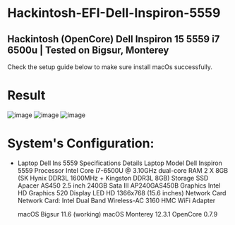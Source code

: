 # Hackintosh-EFI-Dell-Inspiron-5559
## Hackintosh (OpenCore) Dell Inspiron 15 5559 i7 6500u | Tested on Bigsur, Monterey
Check the setup guide below to make sure install macOs successfully.

# Result 
![image](https://user-images.githubusercontent.com/103339137/162856527-c54d0173-04eb-453b-88e8-1d5fdfbc561a.png)
![image](https://user-images.githubusercontent.com/103339137/162856449-2161f3ee-4539-444a-a217-6547cc70bfe5.png)
![image](https://user-images.githubusercontent.com/103339137/162856547-55255ed3-9688-410c-9a41-4ce66a482798.png)

# System's Configuration:

 - Laptop Dell Ins 5559
Specifications 	Details
Laptop Model 	Dell Inspiron 5559
Processor 	Intel Core i7-6500U @ 3.10GHz dual-core
RAM 	2 X 8GB (SK Hynix DDR3L 1600MHz + Kingston DDR3L 8GB)
Storage 	SSD Apacer AS450 2.5 inch 240GB Sata III AP240GAS450B
Graphics 	Intel HD Graphics 520
Display 	LED HD 1366x768 (15.6 inches)
Network Card 	Network Card: Intel Dual Band Wireless-AC 3160 HMC WiFi Adapter

   
    macOS Bigsur 11.6 (working)
    macOS Monterey 12.3.1
    OpenCore 0.7.9

